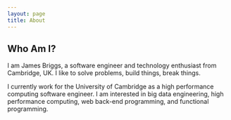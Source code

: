 ```yaml
---
layout: page 
title: About
---
```


## Who Am I?

I am James Briggs, a software engineer and technology enthusiast from Cambridge, UK.
I like to solve problems, build things, break things.

I currently work for the University of Cambridge as a high performance computing software engineer.
I am interested in big data engineering, high performance computing, web back-end programming, and functional programming.
